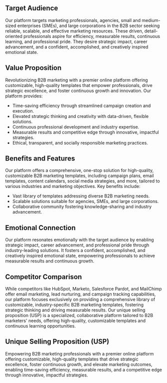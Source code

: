 ## Target Audience
Our platform targets marketing professionals, agencies, small and medium-sized enterprises (SMEs), and large corporations in the B2B sector seeking reliable, scalable, and effective marketing resources. These driven, detail-oriented professionals aspire for efficiency, measurable results, continuous learning, and professional pride. They desire strategic impact, career advancement, and a confident, accomplished, and creatively inspired emotional state.

## Value Proposition
Revolutionizing B2B marketing with a premier online platform offering customizable, high-quality templates that empower professionals, drive strategic excellence, and foster continuous growth and innovation. Our platform provides:

- Time-saving efficiency through streamlined campaign creation and execution.
- Elevated strategic thinking and creativity with data-driven, flexible solutions.
- Continuous professional development and industry expertise.
- Measurable results and competitive edge through innovative, impactful strategies.
- Ethical, transparent, and socially responsible marketing practices.

## Benefits and Features
Our platform offers a comprehensive, one-stop solution for high-quality, customizable B2B marketing templates, including campaign plans, email templates, content calendars, social media strategies, and more, tailored to various industries and marketing objectives. Key benefits include:

- Vast library of templates addressing diverse B2B marketing needs.
- Scalable solutions suitable for agencies, SMEs, and large corporations.
- Collaborative community fostering knowledge-sharing and industry advancement.

## Emotional Connection
Our platform resonates emotionally with the target audience by enabling strategic impact, career advancement, and professional pride through industry-leading solutions. It fosters a confident, accomplished, and creatively inspired emotional state, empowering professionals to achieve measurable results and continuous growth.

## Competitor Comparison
While competitors like HubSpot, Marketo, Salesforce Pardot, and MailChimp offer email marketing, lead nurturing, and campaign tracking capabilities, our platform focuses exclusively on providing a comprehensive library of customizable, industry-specific B2B marketing templates, fostering strategic thinking and driving measurable results. Our unique selling proposition (USP) is a specialized, collaborative platform tailored to B2B marketers' needs, offering high-quality, customizable templates and continuous learning opportunities.

## Unique Selling Proposition (USP)
Empowering B2B marketing professionals with a premier online platform offering customizable, high-quality templates that drive strategic excellence, foster continuous growth, and elevate marketing outcomes, enabling time-saving efficiency, measurable results, and a competitive edge through innovative, impactful strategies.